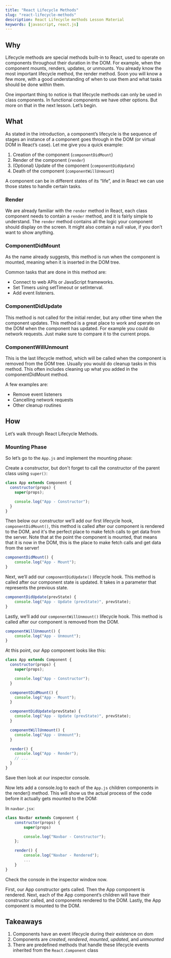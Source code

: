 ```yaml
---
title: "React Lifecycle Methods"
slug: "react-lifecycle-methods"
description: React Lifecycle methods Lesson Material
keywords: [javascript, react.js]
---
```


## Why

Lifecycle methods are special methods built-in to React, used to operate on components throughout their duration in the DOM. For example, when the component mounts, renders, updates, or unmounts. You already know the most important lifecycle method, the render method. Soon you will know a few more, with a good understanding of when to use them and what tasks should be done within them.

One important thing to notice is that lifecycle methods can only be used in class components. In functional components we have other options. But more on that in the next lesson. Let’s begin.

## What

As stated in the introduction, a component’s lifecycle is the sequence of stages an instance of a component goes through in the DOM (or virtual DOM in React’s case). Let me give you a quick example:

1. Creation of the component (`componentDidMount`)
2. Render of the component (`render`)
3. (Optional) Update of the component (`componentDidUpdate`)
4. Death of the component (`componentWillUnmount`)

A component can be in different states of its “life”, and in React we can use those states to handle certain tasks.

### Render

We are already familiar with the `render` method in React, each class component needs to contain a `render` method, and it is fairly simple to understand. The `render` method contains all the logic your component should display on the screen. It might also contain a null value, if you don’t want to show anything.

### ComponentDidMount

As the name already suggests, this method is run when the component is mounted, meaning when it is inserted in the DOM tree.

Common tasks that are done in this method are:

- Connect to web APIs or JavaScript frameworks.
- Set Timers using setTimeout or setInterval.
- Add event listeners.

### ComponentDidUpdate

This method is not called for the initial render, but any other time when the component updates. This method is a great place to work and operate on the DOM when the component has updated. For example you could do network requests. Just make sure to compare it to the current props.

### ComponentWillUnmount

This is the last lifecycle method, which will be called when the component is removed from the DOM tree. Usually you would do cleanup tasks in this method. This often includes cleaning up what you added in the componentDidMount method.

A few examples are:

- Remove event listeners
- Cancelling network requests
- Other cleanup routines

## How

Let’s walk through React Lifecycle Methods.

### Mounting Phase

So let’s go to the `App.js` and implement the mounting phase:

Create a constructor, but don't forget to call the constructor of the parent class using `super()`:

```jsx
class App extends Component {
  constructor(props) {
    super(props);

    console.log("App - Constructor");
  }
}
```

Then below our constructor we’ll add our first lifecycle hook, `componentDidMount()`, this method is called after our component is rendered to the DOM, and it's the perfect place to make fetch calls to get data from the server. Note that at the point the component is mounted, that means that it is now in the DOM, this is the place to make fetch calls and get data from the server!

```jsx
componentDidMount() {
    console.log("App - Mount");
}
```

Next, we’ll add our `componentDidUpdate()` lifecycle hook. This method is called after our component state is updated. It takes in a parameter that represents the previous state.

```jsx
componentDidUpdate(prevState) {
    console.log("App - Update (prevState)", prevState);
}
```

Lastly, we’ll add our `componentWillUnmount()` lifecycle hook. This method is called after our component is removed from the DOM.

```jsx
componentWillUnmount() {
    console.log("App - Unmount");
}
```

At this point, our App component looks like this:

```jsx
class App extends Component {
  constructor(props) {
    super(props);

    console.log("App - Constructor");
  }

  componentDidMount() {
    console.log("App - Mount");
  }

  componentDidUpdate(prevState) {
    console.log("App - Update (prevState)", prevState);
  }

  componentWillUnmount() {
    console.log("App - Unmount");
  }

  render() {
    console.log("App - Render");
    // ...
  }
}
```

Save then look at our inspector console.

Now lets add a console.log to each of the `App.js` children components in the render() method. This will show us the actual process of the code before it actually gets mounted to the DOM:

In `navbar.jsx`:

```jsx
class NavBar extends Component {
    constructor(props) {
        super(props)

        console.log("Navbar - Constructor");
    };

    render() {
        console.log("Navbar - Rendered");
        ...
    }
}
```

Check the console in the inspector window now.

First, our App constructor gets called. Then the App component is rendered. Next, each of the App component’s children will have their constructor called, and components rendered to the DOM. Lastly, the App component is mounted to the DOM.

## Takeaways

1. Components have an event lifecycle during their existence on dom
2. Components are _created_, _rendered_, _mounted_, _updated_, and _unmounted_
3. There are predefined methods that handle these lifecycle events inherited from the `React.Component` class

